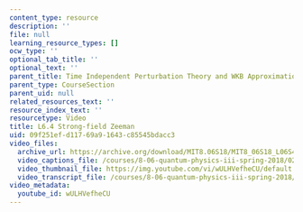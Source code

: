 ```yaml
---
content_type: resource
description: ''
file: null
learning_resource_types: []
ocw_type: ''
optional_tab_title: ''
optional_text: ''
parent_title: Time Independent Perturbation Theory and WKB Approximation
parent_type: CourseSection
parent_uid: null
related_resources_text: ''
resource_index_text: ''
resourcetype: Video
title: L6.4 Strong-field Zeeman
uid: 09f251ef-d117-69a9-1643-c85545bdacc3
video_files:
  archive_url: https://archive.org/download/MIT8.06S18/MIT8_06S18_L06S4_300k.mp4
  video_captions_file: /courses/8-06-quantum-physics-iii-spring-2018/02ccec748f015c53b8feaaeb063dbab2_wULHVefheCU.vtt
  video_thumbnail_file: https://img.youtube.com/vi/wULHVefheCU/default.jpg
  video_transcript_file: /courses/8-06-quantum-physics-iii-spring-2018/344c8c1c59629ba4b8b101bc409c7004_wULHVefheCU.pdf
video_metadata:
  youtube_id: wULHVefheCU
---
```


